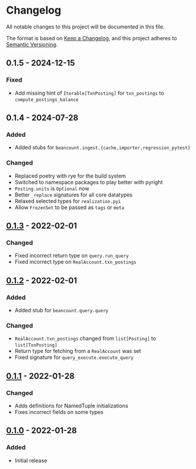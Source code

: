 # Changelog

All notable changes to this project will be documented in this file.

The format is based on [Keep a Changelog](https://keepachangelog.com/en/1.0.0/),
and this project adheres to [Semantic Versioning](https://semver.org/spec/v2.0.0.html).

## 0.1.5 - 2024-12-15

### Fixed

- Add missing hint of `Iterable[TxnPosting]` for `txn_postings` to `compute_postings_balance`

## 0.1.4 - 2024-07-28

### Added

- Added stubs for `beancount.ingest.{cache,importer,regression_pytest}`

### Changed

- Replaced poetry with rye for the build system
- Switched to namespace packages to play better with pyright
- `Posting.units` is `Optional` now
- Better `_replace` signatures for all core datatypes
- Relaxed selected types for `realization.pyi`
- Allow `FrozenSet` to be passed as `tags` or `meta`

## [0.1.3] - 2022-02-01

### Changed

- Fixed incorrect return type on `query.run_query`
- Fixed incorrect type on `RealAccount.txn_postings`

## [0.1.2] - 2022-02-01

### Added

- Added stub for `beancount.query.query`

### Changed

- `RealAccount.txn_postings` changed from `list[Posting]` to `list[TxnPosting]`
- Return type for fetching from a `RealAccount` was set
- Fixed signature for `query_execute.execute_query`

## [0.1.1] - 2022-01-28

### Changed

- Adds definitions for NamedTuple initializations
- Fixes incorrect fields on some types

## [0.1.0] - 2022-01-28

### Added

- Initial release

[0.1.5]: https://github.com/jmgilman/beancount-stubs/releases/tag/v0.1.5
[0.1.4]: https://github.com/jmgilman/beancount-stubs/releases/tag/v0.1.4
[0.1.3]: https://github.com/jmgilman/beancount-stubs/releases/tag/v0.1.3
[0.1.2]: https://github.com/jmgilman/beancount-stubs/releases/tag/v0.1.2
[0.1.1]: https://github.com/jmgilman/beancount-stubs/releases/tag/v0.1.1
[0.1.0]: https://github.com/jmgilman/beancount-stubs/releases/tag/v0.1.0
